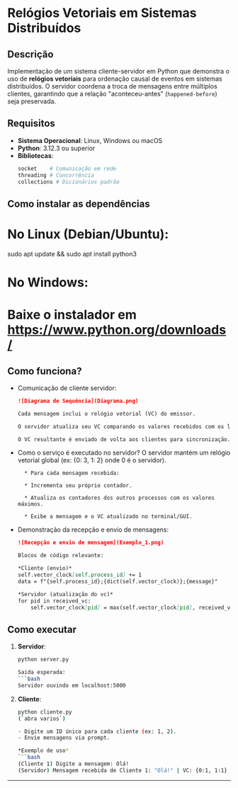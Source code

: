 # Relógios Vetoriais em Sistemas Distribuídos

## Descrição
Implementação de um sistema cliente-servidor em Python que demonstra o uso de **relógios vetoriais** para ordenação causal de eventos em sistemas distribuídos. O servidor coordena a troca de mensagens entre múltiplos clientes, garantindo que a relação "aconteceu-antes" (`happened-before`) seja preservada.

## Requisitos
- **Sistema Operacional**: Linux, Windows ou macOS
- **Python**: 3.12.3 ou superior
- **Bibliotecas**:
  ```bash
  socket    # Comunicação em rede
  threading # Concorrência
  collections # Dicionários padrão

## Como instalar as dependências
# No Linux (Debian/Ubuntu):
sudo apt update && sudo apt install python3

# No Windows:
# Baixe o instalador em https://www.python.org/downloads/

## Como funciona?
- Comunicação de cliente servidor:
    ```markdown
    ![Diagrama de Sequência](Diagrama.png)

    Cada mensagem inclui o relógio vetorial (VC) do emissor.

    O servidor atualiza seu VC comparando os valores recebidos com os locais (usando max).

    O VC resultante é enviado de volta aos clientes para sincronização.

- Como o serviço é executado no servidor?
    O servidor mantém um relógio vetorial global (ex: {0: 3, 1: 2} onde 0 é o servidor).

        * Para cada mensagem recebida:

        * Incrementa seu próprio contador.

        * Atualiza os contadores dos outros processos com os valores máximos.

        * Exibe a mensagem e o VC atualizado no terminal/GUI.

- Demonstração da recepção e envio de mensagens:
    ```markdown
    ![Recepção e envio de mensagem](Exemplo_1.png)

    Blocos de código relevante:

    *Cliente (envio)*
    self.vector_clock[self.process_id] += 1
    data = f"{self.process_id};{dict(self.vector_clock)};{message}"

    *Servidor (atualização do vc)*
    for pid in received_vc:
        self.vector_clock[pid] = max(self.vector_clock[pid], received_vc[pid])

## Como executar
1. **Servidor**:
   ```bash
   python server.py

   Saida esperada:
   ```bash
   Servidor ouvindo em localhost:5000

2. **Cliente**:
   ```bash
   python cliente.py
   (`abra varios`)

   - Digite um ID único para cada cliente (ex: 1, 2).
   - Envie mensagens via prompt.

   *Exemplo de uso*
   ```bash
   (Cliente 1) Digite a mensagem: Olá!
   (Servidor) Mensagem recebida de Cliente 1: "Olá!" | VC: {0:1, 1:1}


---
